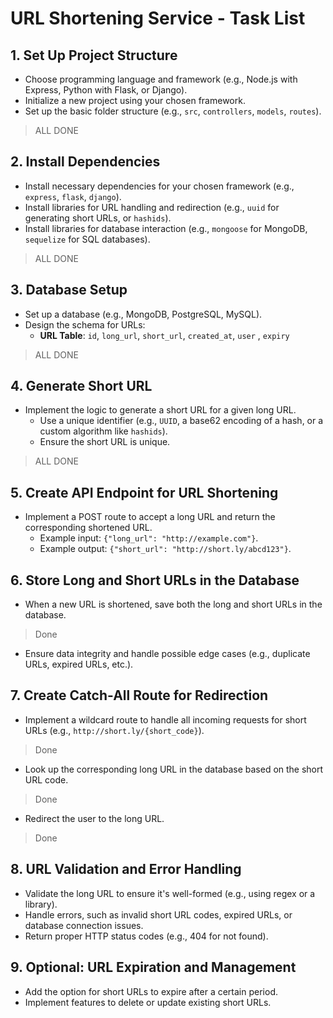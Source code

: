 # URL Shortening Service - Task List

## 1. **Set Up Project Structure**
   - Choose programming language and framework (e.g., Node.js with Express, Python with Flask, or Django).
   - Initialize a new project using your chosen framework.
   - Set up the basic folder structure (e.g., `src`, `controllers`, `models`, `routes`).
> ALL DONE

## 2. **Install Dependencies**
   - Install necessary dependencies for your chosen framework (e.g., `express`, `flask`, `django`).
   - Install libraries for URL handling and redirection (e.g., `uuid` for generating short URLs, or `hashids`).
   - Install libraries for database interaction (e.g., `mongoose` for MongoDB, `sequelize` for SQL databases).
> ALL DONE

## 3. **Database Setup**
   - Set up a database (e.g., MongoDB, PostgreSQL, MySQL).
   - Design the schema for URLs:
     - **URL Table**: `id`, `long_url`, `short_url`, `created_at`, `user` , `expiry`
> ALL DONE

## 4. **Generate Short URL**
   - Implement the logic to generate a short URL for a given long URL.
     - Use a unique identifier (e.g., `UUID`, a base62 encoding of a hash, or a custom algorithm like `hashids`).
     - Ensure the short URL is unique.
> ALL DONE


## 5. **Create API Endpoint for URL Shortening**
   - Implement a POST route to accept a long URL and return the corresponding shortened URL.
     - Example input: `{"long_url": "http://example.com"}`.
     - Example output: `{"short_url": "http://short.ly/abcd123"}`.
   
## 6. **Store Long and Short URLs in the Database**
   - When a new URL is shortened, save both the long and short URLs in the database.
> Done
   - Ensure data integrity and handle possible edge cases (e.g., duplicate URLs, expired URLs, etc.).


## 7. **Create Catch-All Route for Redirection**
   - Implement a wildcard route to handle all incoming requests for short URLs (e.g., `http://short.ly/{short_code}`).
> Done
   - Look up the corresponding long URL in the database based on the short URL code.
> Done
   - Redirect the user to the long URL.
> Done

## 8. **URL Validation and Error Handling**
   - Validate the long URL to ensure it's well-formed (e.g., using regex or a library).
   - Handle errors, such as invalid short URL codes, expired URLs, or database connection issues.
   - Return proper HTTP status codes (e.g., 404 for not found).

## 9. **Optional: URL Expiration and Management**
   - Add the option for short URLs to expire after a certain period.
   - Implement features to delete or update existing short URLs.
   
<!-- ## 10. **Testing**
   - Write unit tests for generating short URLs and performing redirections.
   - Test the catch-all redirection route and ensure correct mapping between short and long URLs.
   - Use testing libraries like `jest`, `mocha`, or `unittest`.

## 11. **Documentation**
   - Write API documentation explaining the available endpoints and how to use them.
   - Include examples of input data and responses.
   - Document how the URL shortening works and how to access shortened links.

## 12. **Deploy the Service**
   - Deploy the API to a cloud provider (e.g., Heroku, AWS, DigitalOcean).
   - Set up environment variables (e.g., database URL) and configure production settings.

## 13. **Security and Performance Enhancements**
   - Ensure that the database is optimized for fast URL lookups.
   - Implement rate-limiting to prevent abuse of the URL shortening service.
   - Consider using HTTPS for secure communication.

## 14. **Refactor and Optimize Code**
   - Refactor the code for better readability and maintainability.
   - Optimize the database schema for faster lookups and storage efficiency.
 -->
